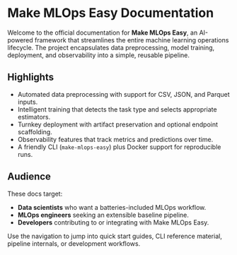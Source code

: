 # Make MLOps Easy Documentation

Welcome to the official documentation for **Make MLOps Easy**, an AI-powered framework that streamlines the entire machine learning operations lifecycle. The project encapsulates data preprocessing, model training, deployment, and observability into a simple, reusable pipeline.

## Highlights

- Automated data preprocessing with support for CSV, JSON, and Parquet inputs.
- Intelligent training that detects the task type and selects appropriate estimators.
- Turnkey deployment with artifact preservation and optional endpoint scaffolding.
- Observability features that track metrics and predictions over time.
- A friendly CLI (`make-mlops-easy`) plus Docker support for reproducible runs.

## Audience

These docs target:

- **Data scientists** who want a batteries-included MLOps workflow.
- **MLOps engineers** seeking an extensible baseline pipeline.
- **Developers** contributing to or integrating with Make MLOps Easy.

Use the navigation to jump into quick start guides, CLI reference material, pipeline internals, or development workflows.
